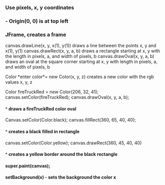 ### Use pixels, x, y coordinates
### - Origin(0, 0) is at top left

### JFrame, creates a frame


canvas.drawLine(x, y, x(1), y(1)) draws a line between the points x, y and x(1), y(1)
canvas.drawRect(x, y, a, b) draws a rectangle starting at x, y with the length in pixels, a, and width of pixels, b
canvas.drawOval(x, y, a, b) draws an oval at the square corner starting at x, y with length in pixels, a, and width of pixels, b

Color \*enter color\*= new Color(x, y, z) creates a new color with the rgb values x, y, z



Color fireTruckRed = new Color(206, 32, 41);
canvas.setColor(fireTruckRed);
canvas.drawOval(x, y, a, b);
#### ^ draws a fireTruckRed color oval 

Canvas.setColor(Color.black);
canvas.fillRect(360, 65, 40, 40);
#### ^ creates a black filled in rectangle


canvas.setColor(Color.yellow);
canvas.drawRect(360, 45, 40, 40)
#### ^ creates a yellow border around the black rectangle


#### super.paint(canvas);
#### setBackground(x) - sets the background the color x

